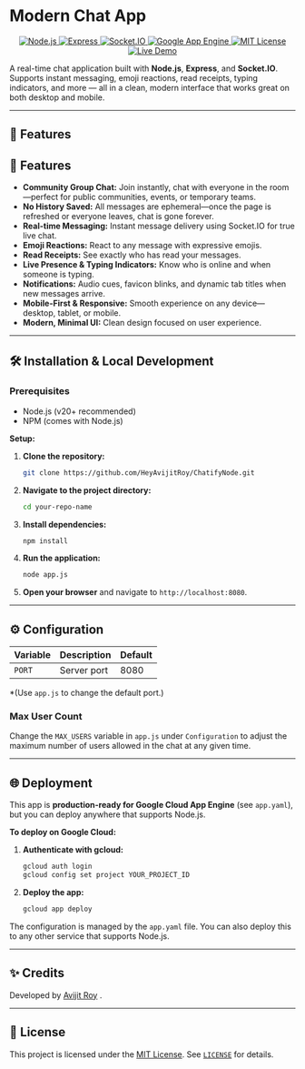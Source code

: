 # Modern Chat App

<div align="center">

<a href="https://nodejs.org/" target="_blank">
  <img src="https://img.shields.io/badge/Node.js-43853D?style=for-the-badge&logo=node-dot-js&logoColor=white" alt="Node.js" />
</a>
<a href="https://expressjs.com/" target="_blank">
  <img src="https://img.shields.io/badge/Express-000000?style=for-the-badge&logo=express&logoColor=white" alt="Express" />
</a>
<a href="https://socket.io/" target="_blank">
  <img src="https://img.shields.io/badge/Socket.io-010101?style=for-the-badge&logo=socket.io&logoColor=white" alt="Socket.IO" />
</a>
<a href="https://cloud.google.com/appengine" target="_blank">
  <img src="https://img.shields.io/badge/Google%20App%20Engine-4285F4?style=for-the-badge&logo=google-cloud&logoColor=white" alt="Google App Engine" />
</a>
<a href="https://choosealicense.com/licenses/mit/" target="_blank">
  <img src="https://img.shields.io/badge/License-MIT-yellow.svg?style=for-the-badge&logo=opensourceinitiative&logoColor=black" alt="MIT License" />
</a>
<a href="https://www.avijitroy.net/" target="_blank">
  <img src="https://img.shields.io/badge/Live-Demo-brightgreen?style=for-the-badge&logo=google-chrome&logoColor=white" alt="Live Demo" />
</a>

</div>

A real-time chat application built with **Node.js**, **Express**, and **Socket.IO**. Supports instant messaging, emoji reactions, read receipts, typing indicators, and more — all in a clean, modern interface that works great on both desktop and mobile.

---

## 🚀 Features

## 🚀 Features

* **Community Group Chat:** Join instantly, chat with everyone in the room—perfect for public communities, events, or temporary teams.
* **No History Saved:** All messages are ephemeral—once the page is refreshed or everyone leaves, chat is gone forever.
* **Real-time Messaging:** Instant message delivery using Socket.IO for true live chat.
* **Emoji Reactions:** React to any message with expressive emojis.
* **Read Receipts:** See exactly who has read your messages.
* **Live Presence & Typing Indicators:** Know who is online and when someone is typing.
* **Notifications:** Audio cues, favicon blinks, and dynamic tab titles when new messages arrive.
* **Mobile-First & Responsive:** Smooth experience on any device—desktop, tablet, or mobile.
* **Modern, Minimal UI:** Clean design focused on user experience.

---

## 🛠️ Installation & Local Development

### Prerequisites

* Node.js (v20+ recommended)
* NPM (comes with Node.js)

**Setup:**

1.  **Clone the repository:**
    ```bash
    git clone https://github.com/HeyAvijitRoy/ChatifyNode.git
    ```

2.  **Navigate to the project directory:**
    ```bash
    cd your-repo-name
    ```

3.  **Install dependencies:**
    ```bash
    npm install
    ```

4.  **Run the application:**
    ```bash
    node app.js
    ```

5.  **Open your browser** and navigate to `http://localhost:8080`.

---

## ⚙️ Configuration

| Variable | Description | Default |
| -------- | ----------- | ------- |
| `PORT`   | Server port | 8080    |

   *(Use `app.js` to change the default port.)

### Max User Count  
Change the `MAX_USERS` variable in `app.js` under `Configuration` to adjust the maximum number of users allowed in the chat at any given time.


---

## 🌐 Deployment

This app is **production-ready for Google Cloud App Engine** (see `app.yaml`), but you can deploy anywhere that supports Node.js.

**To deploy on Google Cloud:**

1.  **Authenticate with gcloud:**
    ```bash
    gcloud auth login
    gcloud config set project YOUR_PROJECT_ID
    ```

2.  **Deploy the app:**
    ```bash
    gcloud app deploy
    ```

The configuration is managed by the `app.yaml` file. You can also deploy this to any other service that supports Node.js.

---

## ✨ Credits

Developed by [Avijit Roy](https://www.linkedin.com/in/HeyAvijitRoy/) .

---

## 📜 License

This project is licensed under the [MIT License](./LICENSE). See [`LICENSE`](./LICENSE) for details.

